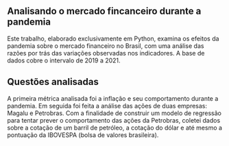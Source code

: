 ## **Analisando o mercado fincanceiro durante a pandemia**

Este trabalho, elaborado exclusivamente em Python, examina os efeitos da pandemia sobre o mercado financeiro no Brasil, com uma análise das razões por trás das variações observadas nos indicadores. A base de dados cobre o intervalo de 2019 a 2021.

## **Questões analisadas**
A primeira métrica analisada foi a inflação e seu comportamento durante a pandemia. Em seguida foi feita a análise das ações de duas empresas: Magalu e Petrobras. Com a finalidade de construir um modelo de regressão para tentar prever o comportamento das ações da Petrobras, coletei dados sobre a cotação de um barril de petróleo, a cotação do dólar e até mesmo a pontuação da IBOVESPA (bolsa de valores brasileira).
